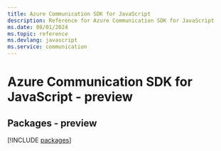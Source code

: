 ```yaml
---
title: Azure Communication SDK for JavaScript
description: Reference for Azure Communication SDK for JavaScript
ms.date: 08/01/2024
ms.topic: reference
ms.devlang: javascript
ms.service: communication
---
```

# Azure Communication SDK for JavaScript - preview
## Packages - preview
[!INCLUDE [packages](communication-index.md)]